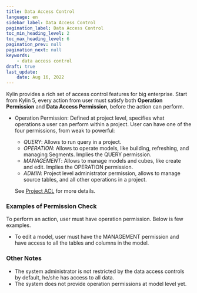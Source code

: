 ```yaml
---
title: Data Access Control
language: en
sidebar_label: Data Access Control
pagination_label: Data Access Control
toc_min_heading_level: 2
toc_max_heading_level: 6
pagination_prev: null
pagination_next: null
keywords:
    - data access control
draft: true
last_update:
    date: Aug 16, 2022
---
```



Kylin provides a rich set of access control features for big enterprise. Start from Kylin 5, every action from user must satisfy both **Operation Permission** and **Data Access Permission**, before the action can perform.

- Operation Permission: Defined at project level, specifies what operations a user can perform within a project.  User can have one of the four permissions, from weak to powerful:
  - *QUERY*: Allows to run query in a project.
  - *OPERATION*: Allows to operate models, like building, refreshing, and managing Segments. Implies the QUERY permission.
  - *MANAGEMENT*: Allows to manage models and cubes, like create and edit. Implies the OPERATION permission.
  - *ADMIN*: Project level administrator permission, allows to manage source tables, and all other operations in a project.
  
  See [Project ACL](project_acl.md) for more details.

###  Examples of Permission Check

To perform an action, user must have operation permission. Below is few examples.

- To edit a model, user must have the MANAGEMENT permission and have access to all the tables and columns in the model.

### Other Notes

- The system administrator is not restricted by the data access controls by default, he/she has access to all data.
- The system does not provide operation permissions at model level yet.
